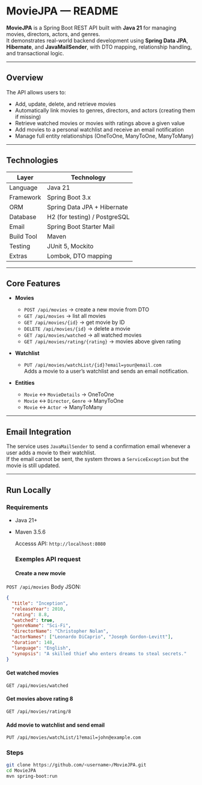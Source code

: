 #  MovieJPA — README

**MovieJPA** is a Spring Boot REST API built with **Java 21** for managing movies, directors, actors, and genres.  
It demonstrates real-world backend development using **Spring Data JPA**, **Hibernate**, and **JavaMailSender**, with DTO mapping, relationship handling, and transactional logic.

---

##  Overview

The API allows users to:
- Add, update, delete, and retrieve movies  
- Automatically link movies to genres, directors, and actors (creating them if missing)  
- Retrieve watched movies or movies with ratings above a given value  
- Add movies to a personal watchlist and receive an email notification  
- Manage full entity relationships (OneToOne, ManyToOne, ManyToMany)

---

##  Technologies

| Layer | Technology |
|--------|-------------|
| Language | Java 21 |
| Framework | Spring Boot 3.x |
| ORM | Spring Data JPA + Hibernate |
| Database | H2 (for testing) / PostgreSQL |
| Email | Spring Boot Starter Mail |
| Build Tool | Maven |
| Testing | JUnit 5, Mockito |
| Extras | Lombok, DTO mapping |

---

##  Core Features

- **Movies**
  - `POST /api/movies` → create a new movie from DTO  
  - `GET /api/movies` → list all movies  
  - `GET /api/movies/{id}` → get movie by ID  
  - `DELETE /api/movies/{id}` → delete a movie  
  - `GET /api/movies/watched` → all watched movies  
  - `GET /api/movies/rating/{rating}` → movies above given rating  

- **Watchlist**
  - `PUT /api/movies/watchList/{id}?email=your@email.com`  
    Adds a movie to a user’s watchlist and sends an email notification.  

- **Entities**
  - `Movie` ↔ `MovieDetails` → OneToOne  
  - `Movie` ↔ `Director`, `Genre` → ManyToOne  
  - `Movie` ↔ `Actor` → ManyToMany  

---

##  Email Integration

The service uses `JavaMailSender` to send a confirmation email whenever a user adds a movie to their watchlist.  
If the email cannot be sent, the system throws a `ServiceException` but the movie is still updated.


---

##  Run Locally

### Requirements
- Java 21+
- Maven 3.5.6

  Accesss API: `http://localhost:8080`

  ### Exemples API request
  
  #### Create a new movie

`POST /api/movies`
Body JSON:
```json
{
  "title": "Inception",
  "releaseYear": 2010,
  "rating": 8.8,
  "watched": true,
  "genreName": "Sci-Fi",
  "directorName": "Christopher Nolan",
  "actorNames": ["Leonardo DiCaprio", "Joseph Gordon-Levitt"],
  "duration": 148,
  "language": "English",
  "synopsis": "A skilled thief who enters dreams to steal secrets."
}
  ```
  #### Get watched movies
`GET /api/movies/watched` 
  #### Get movies above rating 8
`GET /api/movies/rating/8` 
  #### Add movie to watchlist and send email
`PUT /api/movies/watchList/1?email=john@example.com` 

### Steps
```bash
git clone https://github.com/<username>/MovieJPA.git
cd MovieJPA
mvn spring-boot:run

